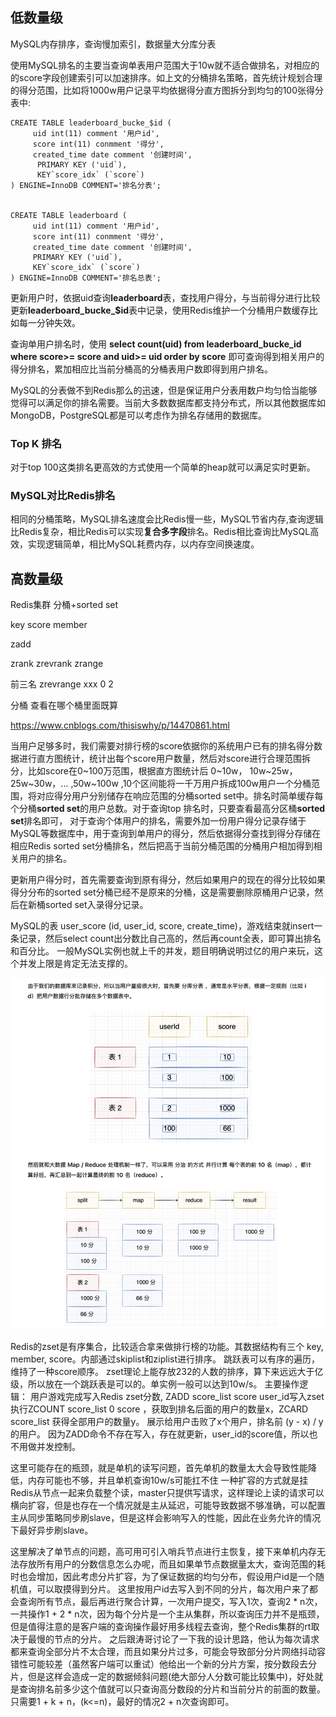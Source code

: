 ## 低数量级

MySQL内存排序，查询慢加索引，数据量大分库分表

使用MySQL排名的主要当查询单表用户范围大于10w就不适合做排名，对相应的的score字段创建索引可以加速排序。如上文的分桶排名策略，首先统计规划合理的得分范围，比如将1000w用户记录平均依据得分直方图拆分到均匀的100张得分表中:

```mysql
CREATE TABLE leaderboard_bucke_$id (
     uid int(11) comment '用户id',
     score int(11) conmment '得分',
     created_time date comment '创建时间',
      PRIMARY KEY ('uid`),
      KEY`score_idx` (`score`)
) ENGINE=InnoDB COMMENT='排名分表';


CREATE TABLE leaderboard (
     uid int(11) comment '用户id',
     score int(11) conmment '得分',
     created_time date comment '创建时间',
     PRIMARY KEY ('uid`),
     KEY`score_idx` (`score`)
) ENGINE=InnoDB COMMENT='排名总表';
```

更新用户时，依据uid查询**leaderboard**表，查找用户得分，与当前得分进行比较更新**leaderboard_bucke_$id**表中记录，使用Redis维护一个分桶用户数缓存比如每一分钟失效。

查询单用户排名时，使用 **select count(uid) from leaderboard_bucke_id where score>= score and uid>= uid order by score** 即可查询得到相关用户的得分排名，累加相应比当前分桶高的分桶表用户数即得到用户排名。

MySQL的分表做不到Redis那么的迅速，但是保证用户分表用数户均匀恰当能够觉得可以满足你的排名需要。当前大多数数据库都支持分布式，所以其他数据库如MongoDB，PostgreSQL都是可以考虑作为排名存储用的数据库。

### **Top K 排名**

对于top 100这类排名更高效的方式使用一个简单的heap就可以满足实时更新。

### **MySQL对比Redis排名**

相同的分桶策略，MySQL排名速度会比Redis慢一些，MySQL节省内存,查询逻辑比Redis复杂，相比Redis可以实现**复合多字段**排名。Redis相比查询比MySQL高效，实现逻辑简单，相比MySQL耗费内存，以内存空间换速度。

## 高数量级

Redis集群 分桶+sorted set

key score member

zadd

zrank zrevrank zrange

前三名 zrevrange xxx 0 2

分桶 查看在哪个桶里面既算

https://www.cnblogs.com/thisiswhy/p/14470861.html

当用户足够多时，我们需要对排行榜的score依据你的系统用户已有的排名得分数据进行直方图统计，统计出每个score用户数量，然后对score进行合理范围拆分，比如score在0~100万范围，根据直方图统计后 0~10w， 10w~25w， 25w~30w，... ,50w~100w ,10个区间能将一千万用户拆成100w用户一个分桶范围，将对应得分用户分别储存在响应范围的分桶sorted set中。排名时简单缓存每个分桶**sorted set**的用户总数。对于查询top 排名时，只要查看最高分区桶**sorted set**排名即可， 对于查询个体用户的排名，需要外加一份用户得分记录存储于MySQL等数据库中，用于查询到单用户的得分，然后依据得分查找到得分存储在相应Redis sorted set分桶排名，然后把高于当前分桶范围的分桶用户相加得到相关用户的排名。

更新用户得分时，首先需要查询到原有得分，然后如果用户的现在的得分比较如果得分分布的sorted set分桶已经不是原来的分桶，这是需要删除原桶用户记录，然后在新桶sorted set入录得分记录。

MySQL的表
user_score (id, user_id, score, create_time)，游戏结束就insert一条记录，然后select count出分数比自己高的，然后再count全表，即可算出排名和百分比。
一般MySQL实例也就上千的并发，题目明确说明过亿的用户来玩，这个并发上限是肯定无法支撑的。

![image-20211006180529506](.assets/image-20211006180529506.png)

Redis的zset是有序集合，比较适合拿来做排行榜的功能。其数据结构有三个 key, member, score。内部通过skiplist和ziplist进行排序。
跳跃表可以有序的遍历，维持了一种score顺序。
zset理论上能存放232的人数的排序，算下来远远大于亿级，所以放在一个跳跃表是可以的。单实例一般可以达到10w/s。
主要操作逻辑：
用户游戏完成写入Redis zset分数, ZADD score_list score user_id写入zset
执行ZCOUNT score_list 0 score ，获取到排名后面的用户的数量x，ZCARD score_list 获得全部用户的数量y。
展示给用户击败了x个用户，排名前 (y - x) / y 的用户。
因为ZADD命令不存在写入，存在就更新，user_id的score值，所以也不用做并发控制。

这里可能存在的瓶颈，就是单机的读写问题，首先单机的数量太大会导致性能降低，内存可能也不够，并且单机查询10w/s可能扛不住
一种扩容的方式就是挂Redis从节点一起来负载整个读，master只提供写请求，这样理论上读的请求可以横向扩容，但是也存在一个情况就是主从延迟，可能导致数据不够准确，可以配置主从同步策略同步刷slave，但是这样会影响写入的性能，因此在业务允许的情况下最好异步刷slave。

这里解决了单节点的问题，高可用可引入哨兵节点进行主恢复，接下来单机内存无法存放所有用户的分数信息怎么办呢，而且如果单节点数据量太大，查询范围的耗时也会增加，因此考虑分片扩容，为了保证数据的均匀分布，假设用户id是一个随机值，可以取摸得到分片。
这里按用户id去写入到不同的分片，每次用户来了都会查询所有节点，最后再进行聚合计算，一次用户提交，写入1次，查询2 * n次，一共操作1 + 2 * n次，因为每个分片是一个主从集群，所以查询压力并不是瓶颈，但是值得注意的是客户端的查询操作最好用多线程去查询，整个Redis集群的rt取决于最慢的节点的分片。
之后跟涛哥讨论了一下我的设计思路，他认为每次请求都来查询全部分片不太合理，而且如果分片过多，可能会导致部分分片网络抖动容错性可能较差（虽然客户端可以重试）他给出一个新的分片方案，按分数段去分片，但是这样会造成一定的数据倾斜问题(绝大部分人分数可能比较集中)，好处就是查询排名前多少这个值就可以只查询高分数段的分片和当前分片的前面的数量。只需要1 + k + n，(k<=n)，最好的情况2 + n次查询即可。